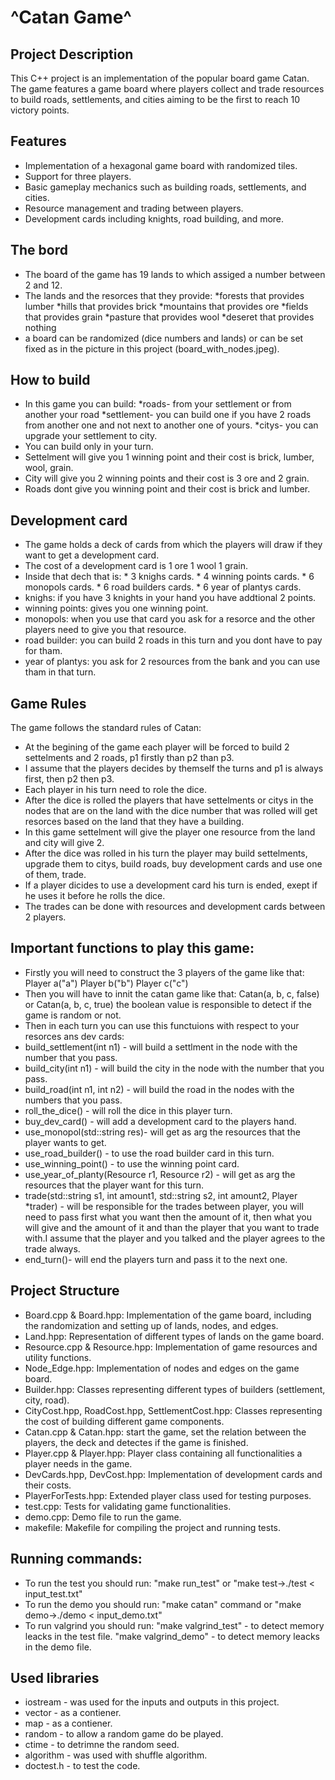 # ^Catan Game^ #

## Project Description
This C++ project is an implementation of the popular board game Catan. The game features a  game board where players collect and trade resources to build roads, settlements, and cities aiming to be the first to reach 10 victory points.


## Features
- Implementation of a hexagonal game board with randomized tiles.
- Support for three players.
- Basic gameplay mechanics such as building roads, settlements, and cities.
- Resource management and trading between players.
- Development cards including knights, road building, and more.


## The bord
- The board of the game has 19 lands to which assiged a number between 2 and 12.
- The lands and the resorces that they provide: 
                            *forests that provides lumber
                            *hills that provides brick
                            *mountains that provides ore
                            *fields that provides grain
                            *pasture that provides wool
                            *deseret that provides nothing
- a board can be randomized (dice numbers and lands) or can be set fixed as in the picture 
  in this project (board_with_nodes.jpeg).


## How to build
- In this game you can build:
                             *roads- from your settlement or from another your road
                             *settlement- you can build one if you have 2 roads from another one and not next to another one of yours.
                             *citys- you can upgrade your settlement to city.
- You can build only in your turn.
- Settelment will give you 1 winning point and their cost is brick, lumber, wool, grain.
- City will give you 2 winning points and their cost is 3 ore and 2 grain.
- Roads dont give you winning point and their cost is brick and lumber.


## Development card
- The game holds a deck of cards from which the players will draw if they
  want to get a development card.
- The cost of a development card is 1 ore 1 wool 1 grain.
- Inside that dech that is: 
                            * 3 knighs cards. 
                            * 4 winning points cards. 
                            * 6 monopols cards. 
                            * 6 road builders cards. 
                            * 6 year of plantys cards. 
- knighs: if you have 3 knights in your hand you have addtional 2 points.
- winning points: gives you one winning point.
- monopols: when you use that card you ask for a resorce and the other players need to give
  you that resource.
- road builder: you can build 2 roads in this turn and you dont have to pay for tham.
- year of plantys: you ask for 2 resources from the bank and you can use tham in that turn.
                            

## Game Rules
The game follows the standard rules of Catan:
- At the begining of the game each player will be forced to build 2 settelments and 2 roads,
  p1 firstly than p2 than p3.
- I assume that the players decides by themself the turns and p1 is always first, 
  then p2 then p3.
- Each player in his turn need to role the dice.
- After the dice is rolled the players that have settelments or citys in the
  nodes that are on the land with the dice number that was rolled will get 
  resorces based on the land that they have a building.
- In this game settelment will give the player one resource from the land and city
  will give 2.
- After the dice was rolled in his turn the player may build settelments, 
  upgrade them to citys, build roads, buy development cards and use one of them, trade.
- If a player dicides to use a development card his turn is ended, exept if he uses it before
  he rolls the dice.
- The trades can be done with resources and development cards between 2 players.


## Important functions to play this game:
- Firstly you will need to construct the 3 players of the game like that:
    Player a("a")
    Player b("b")
    Player c("c")
- Then you will have to innit the catan game like that:
    Catan(a, b, c, false) or Catan(a, b, c, true)
    the boolean value is responsible to detect if the game is random or not.
- Then in each turn you can use this functuions with respect to your resorces ans dev cards:
- build_settlement(int n1) - will build a settlment in the node with the number that you pass.
- build_city(int n1) - will build the city in the node with the number that you pass.
- build_road(int n1, int n2) - will build the road in the nodes with the numbers that you pass.
- roll_the_dice() - will roll the dice in this player turn.
- buy_dev_card() - will add a development card to the players hand.
- use_monopol(std::string res)- will get as arg the resources that the player wants to get.
- use_road_builder() - to use the road builder card in this turn.
- use_winning_point() - to use the winning point card.
- use_year_of_planty(Resource r1, Resource r2) - will get as arg the resources that the
  player want for this turn.
- trade(std::string s1, int amount1, std::string s2, int amount2, Player *trader) - will
  be responsible for the trades between player, you will need to pass first what you want
  then the amount of it, then what you will give and the amount of it and than the player that
  you want to trade with.I assume that the player and you talked and the player agrees to the
  trade always.
- end_turn()- will end the players turn and pass it to the next one.


## Project Structure
- Board.cpp & Board.hpp: Implementation of the game board, including the randomization and setting up of lands, nodes, and edges.
- Land.hpp: Representation of different types of lands on the game board.
- Resource.cpp & Resource.hpp: Implementation of game resources and utility functions.
- Node_Edge.hpp: Implementation of nodes and edges on the game board.
- Builder.hpp: Classes representing different types of builders (settlement, city, road).
- CityCost.hpp, RoadCost.hpp, SettlementCost.hpp: Classes representing the cost of building different game components.
- Catan.cpp & Catan.hpp: start the game, set the relation between the players, the deck   and  detectes if the game is finished.
- Player.cpp & Player.hpp: Player class containing all functionalities a player needs in the game.
- DevCards.hpp, DevCost.hpp: Implementation of development cards and their costs.
- PlayerForTests.hpp: Extended player class used for testing purposes.
- test.cpp: Tests for validating game functionalities.
- demo.cpp: Demo file to run the game.
- makefile: Makefile for compiling the project and running tests.


## Running commands:
- To run the test you should run: 
"make run_test"  or "make test->./test < input_test.txt"
- To run the demo you should run: 
"make catan" command or "make demo->./demo < input_demo.txt"
- To run valgrind you should run:
  "make valgrind_test" - to detect memory leacks in the test file.
  "make valgrind_demo" - to detect memory leacks in the demo file.

## Used libraries
  - iostream - was used for the inputs and outputs in this project.
  - vector - as a contiener. 
  - map - as a contiener.
  - random - to allow a random game do be played.
  - ctime - to detrimne the random seed.
  - algorithm - was used with shuffle algorithm.
  - doctest.h - to test the code.
